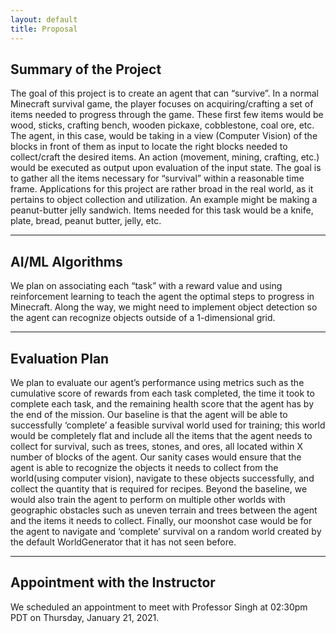 ```yaml
---
layout: default
title: Proposal
---
```


## Summary of the Project
The goal of this project is to create an agent that can “survive”. In a normal Minecraft survival game, the player focuses on acquiring/crafting a set of items needed to progress through the game. These first few items would be wood, sticks, crafting bench, wooden pickaxe, cobblestone, coal ore, etc. The agent, in this case, would be taking in a view (Computer Vision) of the blocks in front of them as input to locate the right blocks needed to collect/craft the desired items. An action (movement, mining, crafting, etc.) would be executed as output upon evaluation of the input state. The goal is to gather all the items necessary for “survival” within a reasonable time frame.
Applications for this project are rather broad in the real world, as it pertains to object collection and utilization. An example might be making a peanut-butter jelly sandwich. Items needed for this task would be a knife, plate, bread, peanut butter, jelly, etc. 

---

## AI/ML Algorithms
We plan on associating each “task” with a reward value and using reinforcement learning to teach the agent the optimal steps to progress in Minecraft. Along the way, we might need to implement object detection so the agent can recognize objects outside of a 1-dimensional grid.

---

## Evaluation Plan
We plan to evaluate our agent’s performance using metrics such as the cumulative score of rewards from each task completed, the time it took to complete each task, and the remaining health score that the agent has by the end of the mission. Our baseline is that the agent will be able to successfully ‘complete’ a feasible survival world used for training; this world would be completely flat and include all the items that the agent needs to collect for survival, such as trees, stones, and ores, all located within X number of blocks of the agent. Our sanity cases would ensure that the agent is able to recognize the objects it needs to collect from the world(using computer vision), navigate to these objects successfully, and collect the quantity that is required for recipes. Beyond the baseline, we would also train the agent to perform on multiple other worlds with geographic obstacles such as uneven terrain and trees between the agent and the items it needs to collect. Finally, our moonshot case would be for the agent to navigate and  ‘complete’ survival on a random world created by the default WorldGenerator that it has not seen before.

---

## Appointment with the Instructor
We scheduled an appointment to meet with Professor Singh at 02:30pm PDT on Thursday, January 21, 2021.